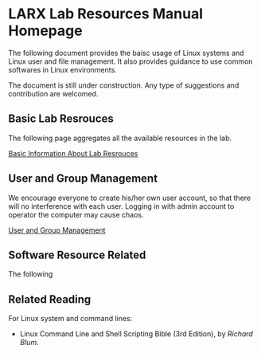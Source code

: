 <!-- home page -->

# LARX Lab Resources Manual Homepage

The following document provides the baisc usage of Linux systems and Linux user and file management. It also provides guidance to use common softwares in Linux environments. 

The document is still under construction. Any type of suggestions and contribution are welcomed.



## Basic Lab Resrouces

The following page aggregates all the available resources in the lab.

[Basic Information About Lab Resrouces](_pages/basic_lab_info.md)



## User and Group Management

We encourage everyone to create his/her own user account, so that there will no interference with each user. Logging in with admin account to operator the computer may cause chaos. 

[User and Group Management](_pages/user_and_group.md) 



##  Software Resource Related

The following



## Related Reading
For Linux system and command lines:
- Linux Command Line and Shell Scripting Bible (3rd Edition), by *Richard Blum*.

